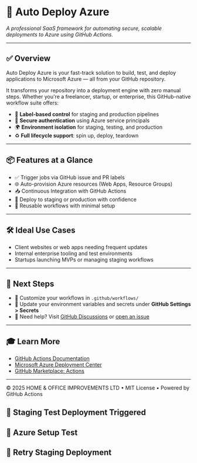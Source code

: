 # 🚀 Auto Deploy Azure

_A professional SaaS framework for automating secure, scalable deployments to Azure using GitHub Actions._

---

## ✅ Overview

Auto Deploy Azure is your fast-track solution to build, test, and deploy applications to Microsoft Azure — all from your GitHub repository.

It transforms your repository into a deployment engine with zero manual steps. Whether you're a freelancer, startup, or enterprise, this GitHub-native workflow suite offers:

- 🔖 **Label-based control** for staging and production pipelines
- 🔐 **Secure authentication** using Azure service principals
- 🌍 **Environment isolation** for staging, testing, and production
- ♻️ **Full lifecycle support**: spin up, deploy, teardown

---

## 📦 Features at a Glance

- ✅ Trigger jobs via GitHub issue and PR labels
- 🌐 Auto-provision Azure resources (Web Apps, Resource Groups)
- 📥 Continuous Integration with GitHub Actions
- 🚀 Deploy to staging or production with confidence
- 🔁 Reusable workflows with minimal setup

---

## 🛠️ Ideal Use Cases

- Client websites or web apps needing frequent updates
- Internal enterprise tooling and test environments
- Startups launching MVPs or managing staging workflows

---

## 🧭 Next Steps

- 🔧 Customize your workflows in `.github/workflows/`
- 📝 Update your environment variables and secrets under **GitHub Settings > Secrets**
- 💬 Need help? Visit [GitHub Discussions](https://github.com/orgs/HOME-OFFICE-IMPROVEMENTS-LTD/discussions) or [open an issue](https://github.com/msalsouri/auto-deploy-azure/issues)

---

## 🎓 Learn More

- [GitHub Actions Documentation](https://docs.github.com/en/actions)
- [Microsoft Azure Deployment Center](https://learn.microsoft.com/en-us/azure/deployment-center/)
- [GitHub Marketplace: Actions](https://github.com/marketplace?type=actions)

---

&copy; 2025 HOME & OFFICE IMPROVEMENTS LTD • MIT License • Powered by GitHub Actions
## 🔁 Staging Test Deployment Triggered
## 🔧 Azure Setup Test
## 🔁 Retry Staging Deployment
